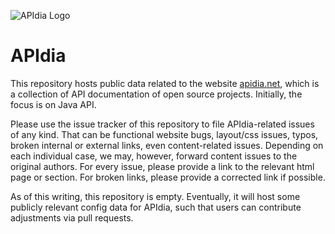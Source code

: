 <!---
Copyright (c) 2024 Stefan Richthofer. All rights reserved.
-->

![APIdia Logo](https://apidia.net/Apidia_solid.svg)

# APIdia
This repository hosts public data related to the website [apidia.net](https://apidia.net), which is a collection of API documentation of open source projects. Initially, the focus is on Java API.

Please use the issue tracker of this repository to file APIdia-related issues of any kind. That can be functional website bugs, layout/css issues, typos, broken internal or external links, even content-related issues. Depending on each individual case, we may, however, forward content issues to the original authors.
For every issue, please provide a link to the relevant html page or section. For broken links, please provide a corrected link if possible.

As of this writing, this repository is empty. Eventually, it will host some publicly relevant config data for APIdia, such that users can contribute adjustments via pull requests.

